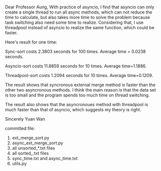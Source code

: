 




Dear Professor Aung,
With practice of asyncio, I find that asyncio can only create a single thread to run all async methods, which can not reduce the time to calculate, 
but also takes more time to solve the problem because task switching also need some time to realize. Considering that, I use threadpool instead of asyncio 
to realize the same function, which could be faster.

Here's result for one time:

Sync-sort costs 2.3803 seconds for 100 times. Average time = 0.0238 seconds.

Asyncio-sort costs 11.8859 seconds for 10 times. Average time=1.1886.

Threadpool-sort costs 1.2094 seconds for 10 times. Average time=0.1209.

The result shows that syncronous external merge method is faster than the other two asyncronous methods. I think the main reason is that the data set is too small and the program spends too much time on thread switching.

The result also shows that the asyncronoues method with threadpool is much faster than that of asyncio, which suggests my theory is right. 

Sincerely
Yuan Wan


committed file:

1. ext_merge_sort.py
2. async_ext_merge_sort.py
3. all unsorted_*.txt files
4. all sorted_.txt files
5. sync_time.txt and async_time.txt
6. utils.py



